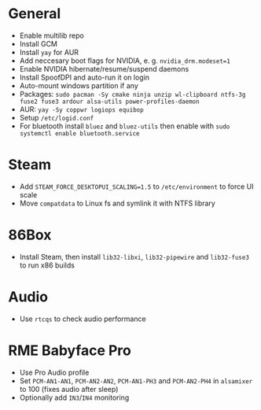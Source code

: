 # General
 * Enable multilib repo
 * Install GCM
 * Install `yay` for AUR
 * Add neccesary boot flags for NVIDIA, e. g. `nvidia_drm.modeset=1`
 * Enable NVIDIA hibernate/resume/suspend daemons
 * Install SpoofDPI and auto-run it on login
 * Auto-mount windows partition if any
 * Packages: `sudo pacman -Sy cmake ninja unzip wl-clipboard ntfs-3g fuse2 fuse3 ardour alsa-utils power-profiles-daemon`
 * AUR: `yay -Sy coppwr logiops equibop`
 * Setup `/etc/logid.conf`
 * For bluetooth install `bluez` and `bluez-utils` then enable with `sudo systemctl enable bluetooth.service`

# Steam
 * Add `STEAM_FORCE_DESKTOPUI_SCALING=1.5` to `/etc/environment` to force UI scale
 * Move `compatdata` to Linux fs and symlink it with NTFS library

# 86Box
 * Install Steam, then install `lib32-libxi`, `lib32-pipewire` and `lib32-fuse3` to run x86 builds 

# Audio
 * Use `rtcqs` to check audio performance

# RME Babyface Pro
 * Use Pro Audio profile
 * Set `PCM-AN1-AN1`, `PCM-AN2-AN2`, `PCM-AN1-PH3` and `PCM-AN2-PH4` in `alsamixer` to 100 (fixes audio after sleep)
 * Optionally add `IN3`/`IN4` monitoring
